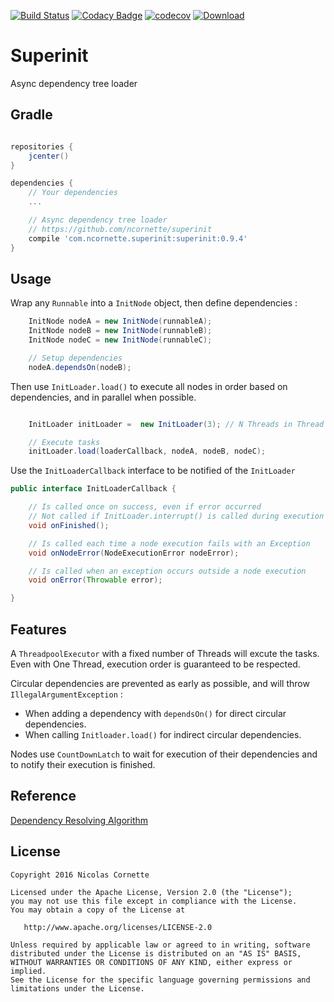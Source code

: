 [![Build Status](https://travis-ci.org/ncornette/superinit.svg?branch=master)](https://travis-ci.org/ncornette/superinit)
[![Codacy Badge](https://api.codacy.com/project/badge/Grade/b9b30724b03149f3abde10c021be7437)](https://www.codacy.com/app/nicolas-cornette/superinit?utm_source=github.com&amp;utm_medium=referral&amp;utm_content=ncornette/superinit&amp;utm_campaign=Badge_Grade)
[![codecov](https://codecov.io/gh/ncornette/superinit/branch/master/graph/badge.svg)](https://codecov.io/gh/ncornette/superinit)
[ ![Download](https://api.bintray.com/packages/ncornette/maven/superinit/images/download.svg) ](https://bintray.com/ncornette/maven/superinit/_latestVersion)

# Superinit

Async dependency tree loader

## Gradle

```groovy

repositories {
    jcenter()
}

dependencies {
	// Your dependencies
	...

	// Async dependency tree loader
    // https://github.com/ncornette/superinit
    compile 'com.ncornette.superinit:superinit:0.9.4'
}
```

## Usage

Wrap any `Runnable` into a `InitNode` object, then define dependencies :


```java
    InitNode nodeA = new InitNode(runnableA);
    InitNode nodeB = new InitNode(runnableB);
    InitNode nodeC = new InitNode(runnableC);

    // Setup dependencies
    nodeA.dependsOn(nodeB);

```

Then use `InitLoader.load()` to execute all nodes in order based on dependencies, and in parallel when possible.

```java

    InitLoader initLoader =  new InitLoader(3); // N Threads in Thread pool executor

    // Execute tasks
    initLoader.load(loaderCallback, nodeA, nodeB, nodeC);

```

Use the `InitLoaderCallback` interface to be notified of the `InitLoader`

```java
public interface InitLoaderCallback {

    // Is called once on success, even if error occurred
    // Not called if InitLoader.interrupt() is called during execution 
    void onFinished();

    // Is called each time a node execution fails with an Exception
    void onNodeError(NodeExecutionError nodeError);

    // Is called when an exception occurs outside a node execution
    void onError(Throwable error);

}
```

## Features
A `ThreadpoolExecutor` with a fixed number of Threads will excute the tasks. Even with One Thread, execution order 
is guaranteed to be respected.

Circular dependencies are prevented as early as possible, and will throw `IllegalArgumentException` :  

 - When adding a dependency with `dependsOn()` for direct circular dependencies.
 - When calling `Initloader.load()` for indirect circular dependencies.

Nodes use `CountDownLatch` to wait for execution of their dependencies and to notify their execution is finished.



## Reference

[Dependency Resolving Algorithm](http://www.electricmonk.nl/docs/dependency_resolving_algorithm/dependency_resolving_algorithm.html)


## License

    Copyright 2016 Nicolas Cornette

    Licensed under the Apache License, Version 2.0 (the "License");
    you may not use this file except in compliance with the License.
    You may obtain a copy of the License at

       http://www.apache.org/licenses/LICENSE-2.0

    Unless required by applicable law or agreed to in writing, software
    distributed under the License is distributed on an "AS IS" BASIS,
    WITHOUT WARRANTIES OR CONDITIONS OF ANY KIND, either express or implied.
    See the License for the specific language governing permissions and
    limitations under the License.
